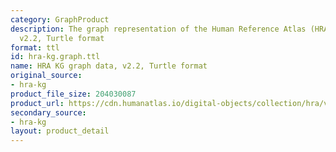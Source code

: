 ```yaml
---
category: GraphProduct
description: The graph representation of the Human Reference Atlas (HRA) dataset,
  v2.2, Turtle format
format: ttl
id: hra-kg.graph.ttl
name: HRA KG graph data, v2.2, Turtle format
original_source:
- hra-kg
product_file_size: 204030087
product_url: https://cdn.humanatlas.io/digital-objects/collection/hra/v2.2/graph.ttl
secondary_source:
- hra-kg
layout: product_detail
---
```

